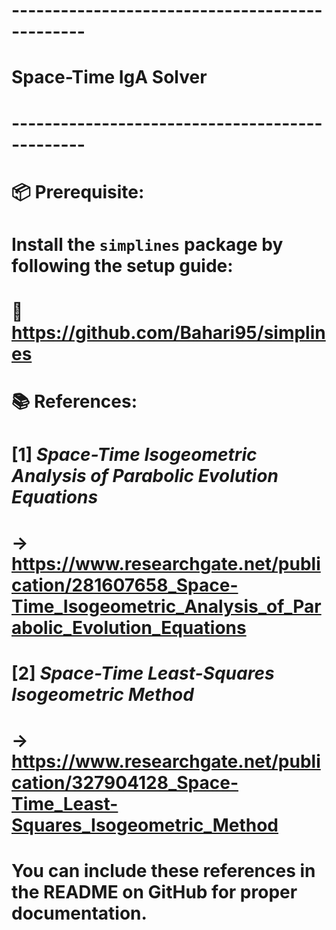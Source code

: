 # -----------------------------------------------
# Space-Time IgA Solver 
# -----------------------------------------------

# 📦 Prerequisite:
# Install the `simplines` package by following the setup guide:
# 🔗 https://github.com/Bahari95/simplines

# 📚 References:
# [1] *Space-Time Isogeometric Analysis of Parabolic Evolution Equations*  
#     → https://www.researchgate.net/publication/281607658_Space-Time_Isogeometric_Analysis_of_Parabolic_Evolution_Equations
#
# [2] *Space-Time Least-Squares Isogeometric Method*  
#     → https://www.researchgate.net/publication/327904128_Space-Time_Least-Squares_Isogeometric_Method

# You can include these references in the README on GitHub for proper documentation.
